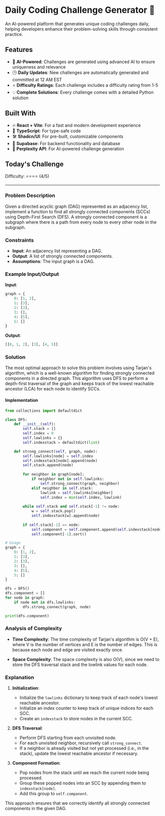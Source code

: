 # Daily Coding Challenge Generator 🚀

An AI-powered platform that generates unique coding challenges daily, helping developers enhance their problem-solving skills through consistent practice.

## Features

- 🤖 **AI-Powered**: Challenges are generated using advanced AI to ensure uniqueness and relevance
- 🕒 **Daily Updates**: New challenges are automatically generated and committed at 12 AM EST
- ⭐ **Difficulty Ratings**: Each challenge includes a difficulty rating from 1-5
- 💡 **Complete Solutions**: Every challenge comes with a detailed Python solution

## Built With

- 🔥 **React + Vite**: For a fast and modern development experience
- 🔷 **TypeScript**: For type-safe code
- 🛠️ **Shadcn/UI**: For pre-built, customizable components
- 🔌 **Supabase**: For backend functionality and database
- 🤖 **Perplexity API**: For AI-powered challenge generation

## Today's Challenge

Difficulty: ⭐⭐⭐⭐ (4/5)

****

### Problem Description

Given a directed acyclic graph (DAG) represented as an adjacency list, implement a function to find all strongly connected components (SCCs) using Depth-First Search (DFS). A strongly connected component is a subgraph where there is a path from every node to every other node in the subgraph.

### Constraints

- **Input**: An adjacency list representing a DAG.
- **Output**: A list of strongly connected components.
- **Assumptions**: The input graph is a DAG.

### Example Input/Output

**Input**:
```python
graph = {
    0: [1, 2],
    1: [3],
    2: [3],
    3: [],
    4: [5],
    5: []
}
```

**Output**:
```python
[[0, 1, 2], [3], [4, 5]]
```

### Solution

The most optimal approach to solve this problem involves using Tarjan's algorithm, which is a well-known algorithm for finding strongly connected components in a directed graph. This algorithm uses DFS to perform a depth-first traversal of the graph and keeps track of the lowest reachable ancestor (LCA) for each node to identify SCCs.

#### Implementation

```python
from collections import defaultdict

class DFS:
    def __init__(self):
        self.stack = []
        self.index = 0
        self.lowlinks = {}
        self.indexstack = defaultdict(list)

    def strong_connect(self, graph, node):
        self.lowlinks[node] = self.index
        self.indexstack[node].append(node)
        self.stack.append(node)
        
        for neighbor in graph[node]:
            if neighbor not in self.lowlinks:
                self.strong_connect(graph, neighbor)
            elif neighbor in self.stack:
                lowlink = self.lowlinks[neighbor]
                self.index = min(self.index, lowlink)
        
        while self.stack and self.stack[-1] != node:
            w = self.stack.pop()
            self.indexstack[w].append(node)
        
        if self.stack[-1] == node:
            self.component = self.component.append(self.indexstack[node])
            self.component[-1].sort()

# Usage
graph = {
    0: [1, 2],
    1: [3],
    2: [3],
    3: [],
    4: [5],
    5: []
}

dfs = DFS()
dfs.component = []
for node in graph:
    if node not in dfs.lowlinks:
        dfs.strong_connect(graph, node)

print(dfs.component)
```

### Analysis of Complexity

- **Time Complexity**: The time complexity of Tarjan's algorithm is O(V + E), where V is the number of vertices and E is the number of edges. This is because each node and edge are visited exactly once.
  
- **Space Complexity**: The space complexity is also O(V), since we need to store the DFS traversal stack and the lowlink values for each node.

### Explanation

1. **Initialization**:
   - Initialize the `lowlinks` dictionary to keep track of each node's lowest reachable ancestor.
   - Initialize an index counter to keep track of unique indices for each SCC.
   - Create an `indexstack` to store nodes in the current SCC.

2. **DFS Traversal**:
   - Perform DFS starting from each unvisited node.
   - For each unvisited neighbor, recursively call `strong_connect`.
   - If a neighbor is already visited but not yet processed (i.e., in the stack), update the lowest reachable ancestor if necessary.

3. **Component Formation**:
   - Pop nodes from the stack until we reach the current node being processed.
   - Group these popped nodes into an SCC by appending them to `indexstack[node]`.
   - Add this group to `self.component`.

This approach ensures that we correctly identify all strongly connected components in the given DAG.